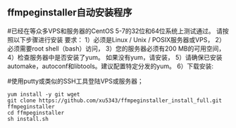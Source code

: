## ffmpeginstaller自动安装程序 

#已经在等众多VPS和服务器的CentOS 5-7的32位和64位系统上测试通过。
请按照以下步骤进行安装
要求：
1）必须是Linux / Unix / POSIX服务器或VPS，
2）必须需要root shell（bash）访问，
3）您的服务器必须有200 MB的可用空间，
4）检查服务器中是否安装了yum。 如果没有yum，请安装，
5）请确保已安装automake，autoconf和libtools。建议配置特定分发的yum。
6）下载安装:

#使用putty或类似的SSH工具登陆VPS或服务器；
~~~
yum install -y git wget
git clone https://github.com/xu5343/ffmpeginstaller_install_full.git ffmpeginstaller
cd ffmpeginstaller
sh install.sh
~~~
